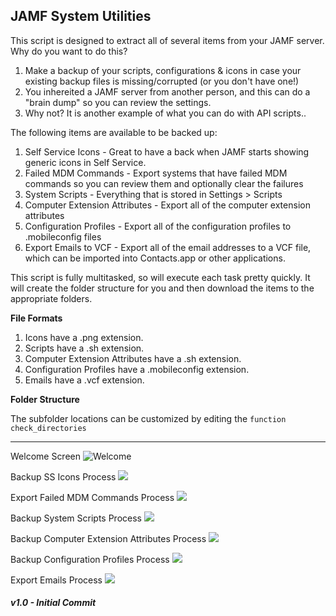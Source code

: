 ## JAMF System Utilities    

This script is designed to extract all of several items from your JAMF server.  Why do you want to do this?

1.  Make a backup of your scripts, configurations & icons in case your existing backup files is missing/corrupted (or you don't have one!)
2.  You inhereited a JAMF server from another person, and this can do a "brain dump" so you can review the settings.
3.  Why not?  It is another example of what you can do with API scripts..

The following items are available to be backed up:

1.  Self Service Icons - Great to have a back when JAMF starts showing generic icons in Self Service.
2.  Failed MDM Commands - Export systems that have failed MDM commands so you can review them and optionally clear the failures
3.  System Scripts - Everything that is stored in Settings > Scripts
4.  Computer Extension Attributes - Export all of the computer extension attributes
5.  Configuration Profiles - Export all of the configuration profiles to .mobileconfig files
6.  Export Emails to VCF - Export all of the email addresses to a VCF file, which can be imported into Contacts.app or other applications.

This script is fully multitasked, so will execute each task pretty quickly.  It will create the folder structure for you and then download the items to the appropriate folders. 

**File Formats**

1. Icons have a .png extension.
2. Scripts have a .sh extension.
3. Computer Extension Attributes have a .sh extension.
4. Configuration Profiles have a .mobileconfig extension.
5. Emails have a .vcf extension.

**Folder Structure**

The subfolder locations can be customized by editing the ```function check_directories```

------------------------------------

Welcome Screen
![Welcome](/JAMFSystemUtilities/JAMFSystemUtilities-Welcome.png)

Backup SS Icons Process
![](/JAMFSystemUtilities/JAMFSystemUtilities-BackupIcons.png)

Export Failed MDM Commands Process
![](/JAMFSystemUtilities/JAMFSystemUtilities-failedmdm.png)

Backup System Scripts Process
![](/JAMFSystemUtilities/JAMFSystemUtilities-Scripts.png)

Backup Computer Extension Attributes Process
![](/JAMFSystemUtilities/JAMFSystemUtilities-ComputerEA.png)

Backup Configuration Profiles Process
![](/JAMFSystemUtilities/JAMFSystemUtilities-Profiles.png)

Export Emails Process
![](/JAMFSystemUtilities/JAMFSystemUtilities-Contacts.png)

##### _v1.0 - Initial Commit_
